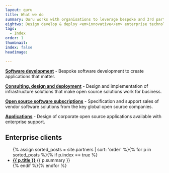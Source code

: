 ```yaml
---
layout: quru
title: What we do
summary: Quru works with organisations to leverage bespoke and 3rd party technologies.
eightws: Design develop & deploy <em>innovative</em> enterprise technology <em>solutions</em>
tags:
  - Index
order: 1
thumbnail:
index: false
headimage:

---
```


[**Software development**](softwaredevelopment.html) - Bespoke software development to create applications that matter.

[**Consulting, design and deployment**](consultingdesigndeployment.html) - Design and implementation of infrastructure solutions that make open source solutions work for business.

[**Open source software subscriptions**](subscriptionsales.html) - Specification and support sales of vendor software solutions from the key global open source companies.

[**Applications**](quruproducts.html) - Design of corporate open source applications available with enterprise support.


## Enterprise clients ##

<ul class="partners">
{% assign sorted_posts = site.partners | sort: 'order' %}{% for p in sorted_posts %}{% if p.index == true %}<li><b><a href='{{ p.url }}'>{{ p.title }}</a></b> {{ p.summary }}</li>{% endif %}{% endfor %}
</ul>
